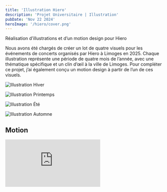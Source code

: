 ```yaml
---
title: 'Illustration Hiero'
description: 'Projet Universitaire | Illustration'
pubDate: 'Nov 22 2024'
heroImage: '/hiero/cover.png'
---
```


Réalisation d’illustrations et d’un motion design pour Hiero

Nous avons été chargés de créer un lot de quatre visuels pour les événements de concerts organisés par Hiero à Limoges en 2025. Chaque illustration représente une période de quatre mois de l’année, avec une thématique spécifique et un clin d’œil à la ville de Limoges. Pour compléter ce projet, j’ai également conçu un motion design à partir de l’un de ces visuels.

<section class="flex flex-row gap-4">

![Illustration Hiver](/hiero/hiver.png)

![Illustration Printemps](/hiero/printemps.png)

![Illustration Été](/hiero/ete.png)

![Illustration Automne](/hiero/automne.png)

</section>

<h2 class="flex justify-center my-4">Motion</h2>

<div class="flex justify-center h-[80vh]">
    <iframe class="max-w-3xl rounded shadow-lg aspect-[9/16]" src='https://youtube.com/embed/oWamSybrIVY?si=g9DzYkZwZ4NsAArf' title=”YouTube video player” frameborder=”0″ allow=”accelerometer; allowfullscreen></iframe>
</div>